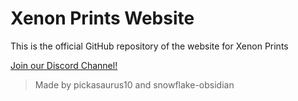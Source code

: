 # Xenon Prints Website
This is the official GitHub repository of the website for Xenon Prints 

[Join our Discord Channel!](https://discord.gg/m4TsShn5Cp)

> Made by pickasaurus10 and snowflake-obsidian
